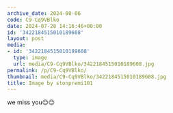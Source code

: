 ```yaml
---
archive_date: 2024-08-06
code: C9-Cq9VBlko
date: 2024-07-28 14:16:46+00:00
id: '3422184515010189608'
layout: post
media:
- id: '3422184515010189608'
  type: image
  url: media/C9-Cq9VBlko/3422184515010189608.jpg
permalink: /p/C9-Cq9VBlko/
thumbnail: media/C9-Cq9VBlko/3422184515010189608.jpg
title: Image by stonpremi101
---
```


we miss you😔😔